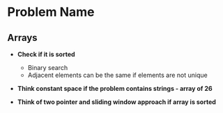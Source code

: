 # Problem Name

## Arrays

* **Check if it is sorted**

    * Binary search
    * Adjacent elements can be the same if elements are not unique

* **Think constant space if the problem contains strings - array of 26**

* **Think of two pointer and sliding window approach if array is sorted**